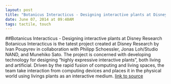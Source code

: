```yaml
---
layout: post
title: "Botanicus Interacticus - Designing interactive plants at Disney Research"
date: June 07, 2014 at 09:40AM
tags: tactile, touch
---
```

##Botanicus Interacticus - Designing interactive plants at Disney Research
Botanicus Interacticus is the tatest project created at Disney Research by Ivan Poupyrev in collaboration with Philipp Schoessler, Jonas Loh/Studio NAND, and Munehiko Sato. The project is concerned with developing technology for designing “highly expressive interactive plants”, both living and artificial. Driven by the rapid fusion of computing and living spaces, the team take interaction from computing devices and places it in the physical world using livings plants as an interactive medium.
[link to source](http://ift.tt/1mn9m0U) 
